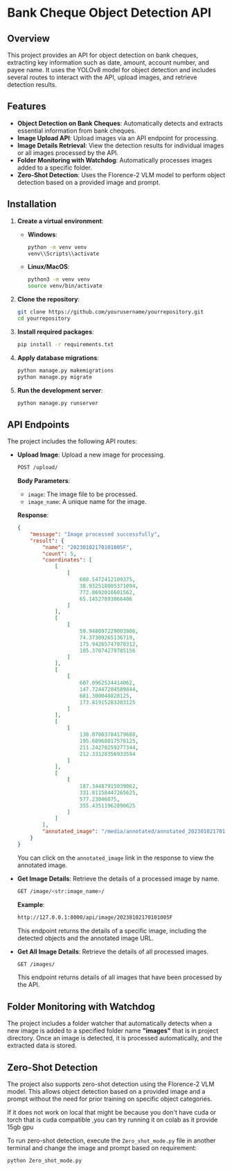 # Bank Cheque Object Detection API

## Overview

This project provides an API for object detection on bank cheques, extracting key information such as date, amount, account number, and payee name. It uses the YOLOv8 model for object detection and includes several routes to interact with the API, upload images, and retrieve detection results.

## Features

- **Object Detection on Bank Cheques**: Automatically detects and extracts essential information from bank cheques.
- **Image Upload API**: Upload images via an API endpoint for processing.
- **Image Details Retrieval**: View the detection results for individual images or all images processed by the API.
- **Folder Monitoring with Watchdog**: Automatically processes images added to a specific folder.
- **Zero-Shot Detection**: Uses the Florence-2 VLM model to perform object detection based on a provided image and prompt.

## Installation

1. **Create a virtual environment**:
    - **Windows**:
        ```bash
        python -m venv venv
        venv\\Scripts\\activate
        ```
    - **Linux/MacOS**:
        ```bash
        python3 -m venv venv
        source venv/bin/activate
        ```

2. **Clone the repository**:
    ```bash
    git clone https://github.com/yourusername/yourrepository.git
    cd yourrepository
    ```

3. **Install required packages**:
    ```bash
    pip install -r requirements.txt
    ```

4. **Apply database migrations**:
    ```bash
    python manage.py makemigrations
    python manage.py migrate
    ```

5. **Run the development server**:
    ```bash
    python manage.py runserver
    ```

## API Endpoints

The project includes the following API routes:

- **Upload Image**: Upload a new image for processing.
    ```bash
    POST /upload/
    ```
    **Body Parameters**:
    - `image`: The image file to be processed.
    - `image_name`: A unique name for the image.
    
    **Response**:
    ```json
    {
        "message": "Image processed successfully",
        "result": {
            "name": "20230102170101005F",
            "count": 5,
            "coordinates": [
                [
                    [
                        608.5472412109375,
                        38.932518005371094,
                        772.8692016601562,
                        65.14527893066406
                    ]
                ],
                [
                    [
                        59.948097229003906,
                        74.37309265136719,
                        175.94265747070312,
                        105.37074279785156
                    ]
                ],
                [
                    [
                        607.0962524414062,
                        147.72447204589844,
                        681.300048828125,
                        173.81915283203125
                    ]
                ],
                [
                    [
                        130.07003784179688,
                        195.60968017578125,
                        211.24278259277344,
                        212.33128356933594
                    ]
                ],
                [
                    [
                        187.34487915039062,
                        331.81158447265625,
                        577.23046875,
                        355.43511962890625
                    ]
                ]
            ],
            "annotated_image": "/media/annotated/annotated_20230102170101005f.jpg"
        }
    }
    ```
    You can click on the `annotated_image` link in the response to view the annotated image.

- **Get Image Details**: Retrieve the details of a processed image by name.
    ```bash
    GET /image/<str:image_name>/
    ```
    **Example**: 
    ```bash
    http://127.0.0.1:8000/api/image/20230102170101005F
    ```
    This endpoint returns the details of a specific image, including the detected objects and the annotated image URL.

- **Get All Image Details**: Retrieve the details of all processed images.
    ```bash
    GET /images/
    ```
    This endpoint returns details of all images that have been processed by the API.

## Folder Monitoring with Watchdog

The project includes a folder watcher that automatically detects when a new image is added to a specified folder name **"images"** that is in project directory. Once an image is detected, it is processed automatically, and the extracted data is stored.

## Zero-Shot Detection

The project also supports zero-shot detection using the Florence-2 VLM model. This allows object detection based on a provided image and a prompt without the need for prior training on specific object categories.

If it does not work on local that might be because you don't have cuda or torch that is cuda compatible ,you can try running it on colab as it provide 15gb gpu

To run zero-shot detection, execute the `Zero_shot_mode.py` file in another terminal and change the image and prompt based on requirement:
```bash
python Zero_shot_mode.py
```